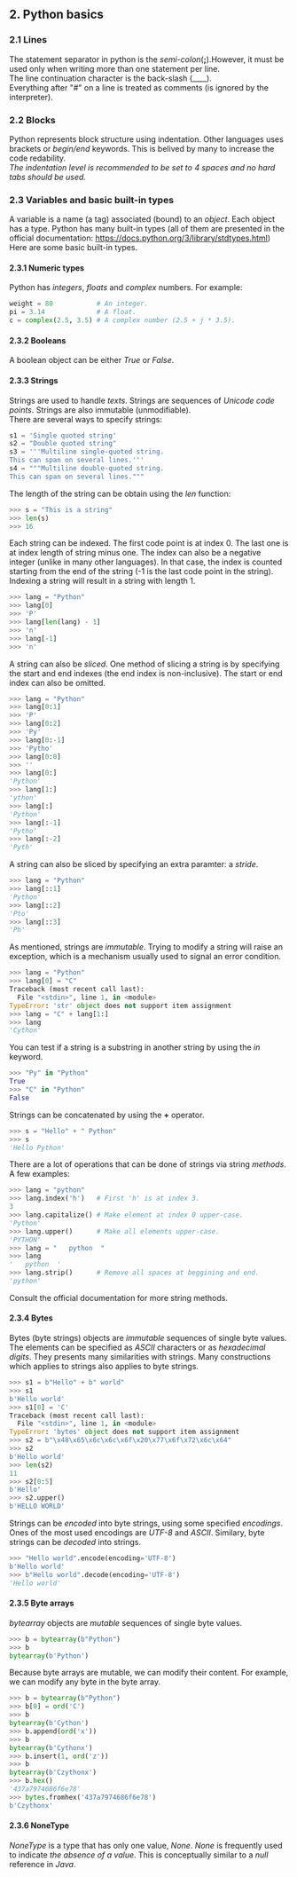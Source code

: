 ## 2. Python basics
### 2.1 Lines
The statement separator in python is the _semi-colon_(__;__).However, it must be used only when writing more than one statement per line.  
The line continuation character is the back-slash (__\__).  
Everything after "#" on a line is treated as comments (is ignored by the interpreter).

### 2.2 Blocks
Python represents block structure using indentation. Other languages uses brackets or _begin/end_ keywords.
This is belived by many to increase the code redability.  
_The indentation level is recommended to be set to 4 spaces and no hard tabs should be used._

### 2.3 Variables and basic built-in types
A variable is a name (a tag) associated (bound) to an _object_. Each object has a type.
Python has many built-in types (all of them are presented in the official documentation: https://docs.python.org/3/library/stdtypes.html)  
Here are some basic built-in types.

#### 2.3.1 Numeric types
Python has _integers_, _floats_ and _complex_ numbers.
For example:

```python
weight = 80           # An integer.
pi = 3.14             # A float.
c = complex(2.5, 3.5) # A complex number (2.5 + j * 3.5).
```
#### 2.3.2 Booleans
A boolean object can be either _True_ or _False_.

#### 2.3.3 Strings
Strings are used to handle _texts_. Strings are sequences of _Unicode code points_.
Strings are also immutable (unmodifiable).  
There are several ways to specify strings:

```python
s1 = 'Single quoted string'
s2 = "Double quoted string"
s3 = '''Multiline single-quoted string.
This can span on several lines.'''
s4 = """Multiline double-quoted string.
This can span on several lines."""
```
The length of the string can be obtain using the _len_ function:

```python
>>> s = "This is a string"
>>> len(s)
>>> 16
```

Each string can be indexed. The first code point is at index 0.
The last one is at index length of string minus one.
The index can also be a negative integer (unlike in many other languages).
In that case, the index is counted starting from the end of the string (-1 is the last code point in the string).  
Indexing a string will result in a string with length 1.

```python
>>> lang = "Python"
>>> lang[0]
>>> 'P'
>>> lang[len(lang) - 1]
>>> 'n'
>>> lang[-1]
>>> 'n'
```

A string can also be _sliced_.
One method of slicing a string is by specifying the start and end indexes (the end index is non-inclusive).
The start or end index can also be omitted.

```python
>>> lang = "Python"
>>> lang[0:1]
>>> 'P'
>>> lang[0:2]
>>> 'Py'
>>> lang[0:-1]
>>> 'Pytho'
>>> lang[0:0]
>>> ''
>>> lang[0:]
'Python'
>>> lang[1:]
'ython'
>>> lang[:]
'Python'
>>> lang[:-1]
'Pytho'
>>> lang[:-2]
'Pyth'
```

A string can also be sliced by specifying an extra paramter: a _stride_.

```python
>>> lang = "Python"
>>> lang[::1]
'Python'
>>> lang[::2]
'Pto'
>>> lang[::3]
'Ph'
```

As mentioned, strings are _immutable_. Trying to modify a string will raise an exception, which is a mechanism usually used to signal an error
condition.

```python
>>> lang = "Python"
>>> lang[0] = "C"
Traceback (most recent call last):
  File "<stdin>", line 1, in <module>
TypeError: 'str' object does not support item assignment
>>> lang = "C" + lang[1:]
>>> lang
'Cython'
```

You can test if a string is a substring in another string by using the _in_ keyword.

```python
>>> "Py" in "Python"
True
>>> "C" in "Python"
False
```

Strings can be concatenated by using the __+__ operator.

```python
>>> s = "Hello" + " Python"
>>> s
'Hello Python'
```

There are a lot of operations that can be done of strings via string _methods_.
A few examples:

```python
>>> lang = "python"
>>> lang.index('h')   # First 'h' is at index 3.
3
>>> lang.capitalize() # Make element at index 0 upper-case.
'Python'
>>> lang.upper()      # Make all elements upper-case.
'PYTHON'
>>> lang = "   python  "
>>> lang
'   python  '
>>> lang.strip()      # Remove all spaces at beggining and end.
'python'
```

Consult the official documentation for more string methods.

#### 2.3.4 Bytes

Bytes (byte strings) objects are _immutable_ sequences of single byte values.
The elements can be specified as _ASCII_ characters or as _hexadecimal digits_.
They presents many similarities with strings. Many constructions which applies to strings also applies to byte strings.

```python
>>> s1 = b"Hello" + b" world"
>>> s1
b'Hello world'
>>> s1[0] = 'C'
Traceback (most recent call last):
  File "<stdin>", line 1, in <module>
TypeError: 'bytes' object does not support item assignment
>>> s2 = b"\x48\x65\x6c\x6c\x6f\x20\x77\x6f\x72\x6c\x64"
>>> s2
b'Hello world'
>>> len(s2)
11
>>> s2[0:5]
b'Hello'
>>> s2.upper()
b'HELLO WORLD'
```

Strings can be _encoded_ into byte strings, using some specified _encodings_.  
Ones of the most used encodings are _UTF-8_ and _ASCII_. Similary, byte strings can be _decoded_ into strings.  

```python
>>> "Hello world".encode(encoding='UTF-8')
b'Hello world'
>>> b"Hello world".decode(encoding='UTF-8')
'Hello world'
```

#### 2.3.5 Byte arrays
_bytearray_ objects are _mutable_ sequences of single byte values.  

```python
>>> b = bytearray(b"Python")
>>> b
bytearray(b'Python')
```

Because byte arrays are mutable, we can modify their content. For example, we can modify any byte in the byte array.  

```python
>>> b = bytearray(b"Python")
>>> b[0] = ord('C')
>>> b
bytearray(b'Cython')
>>> b.append(ord('x'))
>>> b
bytearray(b'Cythonx')
>>> b.insert(1, ord('z'))
>>> b
bytearray(b'Czythonx')
>>> b.hex()
'437a7974686f6e78'
>>> bytes.fromhex('437a7974686f6e78')
b'Czythonx'
```

#### 2.3.6 NoneType

_NoneType_ is a type that has only one value, _None_. _None_ is frequently used to indicate _the absence of a value_.
This is conceptually similar to a _null_ reference in _Java_.
